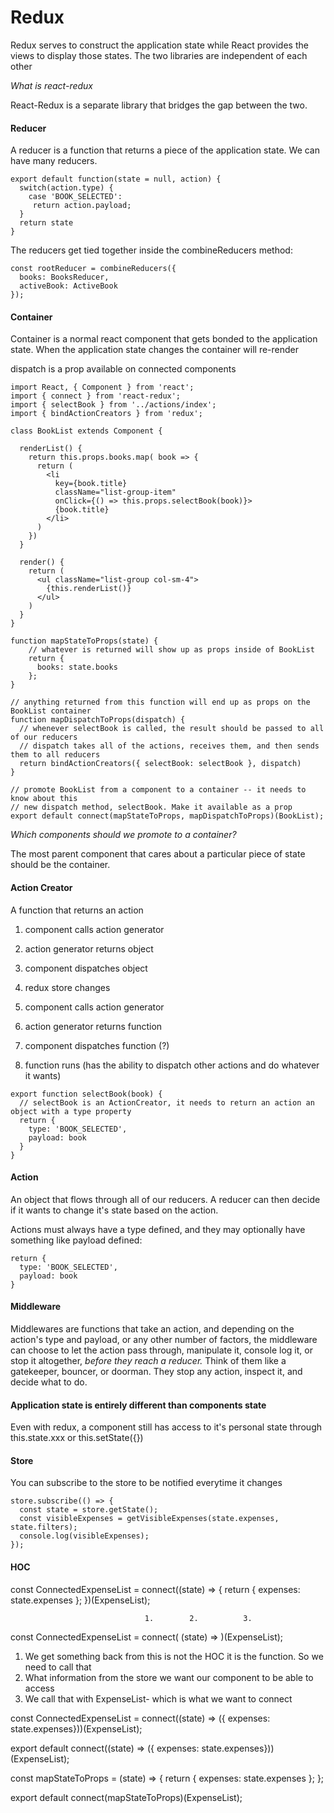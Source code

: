 

# Redux
Redux serves to construct the application state while React provides the views to display those states. The two libraries are independent of each other

*What is react-redux*

React-Redux is a separate library that bridges the gap between the two.

#### Reducer
A reducer is a function that returns a piece of the application state. We can have many reducers.

```
export default function(state = null, action) {
  switch(action.type) {
    case 'BOOK_SELECTED':
     return action.payload;
  }
  return state
}
```

The reducers get tied together inside the combineReducers method:

```
const rootReducer = combineReducers({
  books: BooksReducer,
  activeBook: ActiveBook
});
```

#### Container
Container is a normal react component that gets bonded to the application state. When the application state changes the container will re-render

dispatch is a prop available on connected components

```
import React, { Component } from 'react';
import { connect } from 'react-redux';
import { selectBook } from '../actions/index';
import { bindActionCreators } from 'redux';

class BookList extends Component {

  renderList() {
    return this.props.books.map( book => {
      return (
        <li
          key={book.title}
          className="list-group-item"
          onClick={() => this.props.selectBook(book)}>
          {book.title}
        </li>
      )
    })
  }

  render() {
    return (
      <ul className="list-group col-sm-4">
        {this.renderList()}
      </ul>
    )
  }
}

function mapStateToProps(state) {
    // whatever is returned will show up as props inside of BookList
    return {
      books: state.books
    };
}

// anything returned from this function will end up as props on the BookList container
function mapDispatchToProps(dispatch) {
  // whenever selectBook is called, the result should be passed to all of our reducers
  // dispatch takes all of the actions, receives them, and then sends them to all reducers
  return bindActionCreators({ selectBook: selectBook }, dispatch)
}

// promote BookList from a component to a container -- it needs to know about this
// new dispatch method, selectBook. Make it available as a prop
export default connect(mapStateToProps, mapDispatchToProps)(BookList);

```
*Which components should we promote to a container?*

The most parent component that cares about a particular piece of state should be the container.



#### Action Creator
A function that returns an action

  1)  component calls action generator
  2)  action generator returns object
  3)  component dispatches object
  4)  redux store changes

  1)  component calls action generator
  2)  action generator returns function
  3)  component dispatches function (?)
  4)  function runs (has the ability to 
      dispatch other actions and do whatever it wants)
      
```
export function selectBook(book) {
  // selectBook is an ActionCreator, it needs to return an action an object with a type property
  return {
    type: 'BOOK_SELECTED',
    payload: book
  }
}

```
#### Action
An object that flows through all of our reducers. A reducer can then decide if it wants to change it's state based on the action.



Actions must always have a type defined, and they may optionally have something like payload defined:

```
return {
  type: 'BOOK_SELECTED',
  payload: book
}
```

#### Middleware
Middlewares are functions that take an action, and depending on the action's type and payload, or any other number of factors, the middleware can choose to let the action pass through, manipulate it, console log it, or stop it altogether, *before they reach a reducer.* Think of them like a gatekeeper, bouncer, or doorman. They stop any action, inspect it, and decide what to do.

#### Application state is entirely different than components state
Even with redux, a component still has access to it's personal state through this.state.xxx or this.setState({})

#### Store
You can subscribe to the store to be notified everytime it changes
```
store.subscribe(() => {
  const state = store.getState();
  const visibleExpenses = getVisibleExpenses(state.expenses, state.filters);
  console.log(visibleExpenses);
});
```

#### HOC

  const ConnectedExpenseList = connect((state) => {
    return {
      expenses: state.expenses
    };
  })(ExpenseList);

                                  1.        2.          3. 
  const ConnectedExpenseList = connect( (state) => )(ExpenseList);

  1.  We get something back from this is not the HOC
      it is the function. So we need to call that
  2.  What information from the store we want our
      component to be able to access
  3.  We call that with ExpenseList- which is what we 
      want to connect


const ConnectedExpenseList = connect((state) => ({ expenses: state.expenses}))(ExpenseList);


export default connect((state) => ({ expenses: state.expenses}))(ExpenseList);

const mapStateToProps = (state) => {
  return {
    expenses: state.expenses
  };
};

export default connect(mapStateToProps)(ExpenseList);

